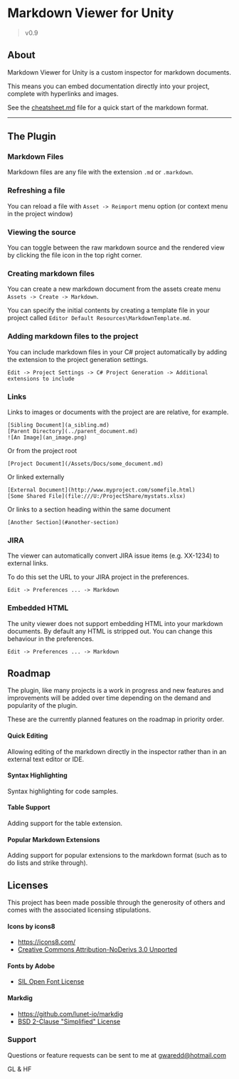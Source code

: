 # Markdown Viewer for Unity
> v0.9

## About
Markdown Viewer for Unity is a custom inspector for markdown documents.

This means you can embed documentation directly into your project, complete with hyperlinks and images.

See the [cheatsheet.md](cheatsheet.md) file for a quick start of the markdown format.

---

## The Plugin

### Markdown Files
Markdown files are any file with the extension `.md` or `.markdown`.

### Refreshing a file
You can reload a file with `Asset -> Reimport` menu option (or context menu in the project window)

### Viewing the source
You can toggle between the raw markdown source and the rendered view by clicking the file icon in the top right corner.

### Creating markdown files
You can create a new markdown document from the assets create menu `Assets -> Create -> Markdown`.

You can specify the initial contents by creating a template file in your project called `Editor Default Resources\MarkdownTemplate.md`.

### Adding markdown files to the project
You can include markdown files in your C# project automatically by adding the extension to the project generation settings.

`Edit -> Project Settings -> C# Project Generation -> Additional extensions to include`

### Links
Links to images or documents with the project are are relative, for example.

```
[Sibling Document](a_sibling.md)
[Parent Directory](../parent_document.md)
![An Image](an_image.png)
```

Or from the project root

```
[Project Document](/Assets/Docs/some_document.md)
```

Or linked externally

```
[External Document](http://www.myproject.com/somefile.html)
[Some Shared File](file:///U:/ProjectShare/mystats.xlsx)
```

Or links to a section heading within the same document

```
[Another Section](#another-section)
```


### JIRA
The viewer can automatically convert JIRA issue items (e.g. XX-1234) to external links.

To do this set the URL to your JIRA project in the preferences.

`Edit -> Preferences ... -> Markdown`

### Embedded HTML
The unity viewer does not support embedding HTML into your markdown documents. By default any HTML is stripped out. You can change this behaviour in the preferences.

`Edit -> Preferences ... -> Markdown`



## Roadmap
The plugin, like many projects is a work in progress and new features and improvements will be added over time depending on the demand and popularity of the plugin.

These are the currently planned features on the roadmap in priority order.

#### Quick Editing
Allowing editing of the markdown directly in the inspector rather than in an external text editor or IDE.

#### Syntax Highlighting
Syntax highlighting for code samples.

#### Table Support
Adding support for the table extension.

#### Popular Markdown Extensions
Adding support for popular extensions to the markdown format (such as to do lists and strike through).


## Licenses
This project has been made possible through the generosity of others and comes with the associated licensing stipulations.

#### Icons by icons8
* https://icons8.com/
* [Creative Commons Attribution-NoDerivs 3.0 Unported](https://creativecommons.org/licenses/by-nd/3.0/)

#### Fonts by Adobe
* [SIL Open Font License](https://scripts.sil.org/cms/scripts/page.php?site_id=nrsi&id=OFL)

#### Markdig
* https://github.com/lunet-io/markdig
* [BSD 2-Clause "Simplified" License](https://github.com/lunet-io/markdig/blob/master/license.txt)



### Support
Questions or feature requests can be sent to me at [gwaredd@hotmail.com](mailto:gwaredd@hotmail.com)

GL & HF

